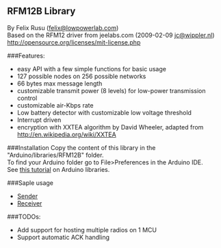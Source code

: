 RFM12B Library
----------------
By Felix Rusu (felix@lowpowerlab.com)
<br/>
Based on the RFM12 driver from jeelabs.com (2009-02-09 <jc@wippler.nl>)
<br/>
http://opensource.org/licenses/mit-license.php

###Features:
- easy API with a few simple functions for basic usage
- 127 possible nodes on 256 possible networks
- 66 bytes max message length
- customizable transmit power (8 levels) for low-power transmission control
- customizable air-Kbps rate
- Low battery detector with customizable low voltage threshold
- Interrupt driven
- encryption with XXTEA algorithm by David Wheeler, adapted from http://en.wikipedia.org/wiki/XXTEA

###Installation
Copy the content of this library in the "Arduino/libraries/RFM12B" folder.
<br />
To find your Arduino folder go to File>Preferences in the Arduino IDE.
<br/>
See [this tutorial](http://www.ladyada.net/library/arduino/libraries.html) on Arduino libraries.

###Saple usage
- [Sender](https://github.com/LowPowerLab/RFM12B/blob/master/Examples/Send/Send.ino)
- [Receiver](https://github.com/LowPowerLab/RFM12B/blob/master/Examples/Receive/Receive.ino)


###TODOs:
- Add support for hosting multiple radios on 1 MCU
- Support automatic ACK handling
